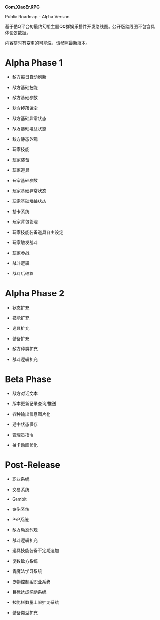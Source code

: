 **Com.XiaoEr.RPG**

Public Roadmap - Alpha Version

基于酷Q平台的最终幻想主题QQ群娱乐插件开发路线图。公开版路线图不包含具体设定数据。

内容随时有变更的可能性，请参照最新版本。

# Alpha Phase 1

* 敌方每日自动刷新

* 敌方基础技能

* 敌方基础参数

* 敌方掉落设定

* 敌方基础异常状态

* 敌方基础增益状态

* 敌方静态外观

* 玩家技能

* 玩家装备

* 玩家道具

* 玩家基础参数

* 玩家基础异常状态

* 玩家基础增益状态

* 抽卡系统

* 玩家背包管理

* 玩家技能装备道具自主设定

* 玩家触发战斗

* 玩家参战

* 战斗逻辑

* 战斗后结算

# Alpha Phase 2

* 状态扩充

* 技能扩充

* 道具扩充

* 装备扩充

* 敌方种类扩充

* 战斗逻辑扩充

# Beta Phase

* 敌方对话文本

* 版本更新记录查询/推送

* 各种输出信息图片化

* 途中状态保存

* 管理员指令

* 抽卡动画优化

# Post-Release

* 职业系统

* 交易系统

* Gambit

* 友伤系统

* PvP系统

* 敌方动态外观

* 战斗逻辑扩充

* 道具技能装备不定期追加

* 复数敌方系统

* 青魔法学习系统

* 宠物控制系职业系统

* 目标达成奖励系统

* 技能栏数量上限扩充系统

* 装备类型扩充
